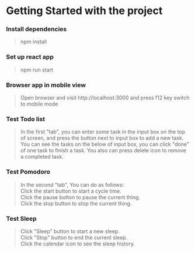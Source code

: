 # Getting Started with the project

### Install dependencies

> npm install

### Set up react app

> npm run start

### Browser app in mobile view

> Open browser and visit http://localhost:3000 and press f12 key switch to mobile mode

### Test Todo list

> In the first "tab", you can enter some task in the input box on the top of screen, and press the button next to input box to add a new task.
> You can see the tasks on the below of input box, you can click "done" of one task to finish a task. 
> You also can press delete icon to remove a completed task.

### Test Pomodoro
> In the second "tab", You can do as follows:  
> Click the start button to start a cycle time.  
> Click the pause button to pause the current thing.  
> Click the stop button to stop the current thing.

### Test Sleep
> Click "Sleep" button to start a new sleep.  
> Click "Stop" button to end the current sleep.  
> Click the calendar icon to see the sleep history.
